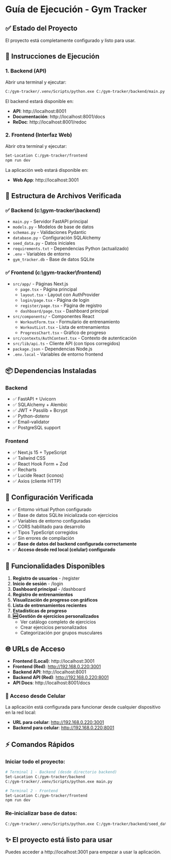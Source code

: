 # Guía de Ejecución - Gym Tracker

## ✅ Estado del Proyecto
El proyecto está completamente configurado y listo para usar.

## 🚀 Instrucciones de Ejecución

### 1. Backend (API)
Abrir una terminal y ejecutar:
```bash
C:/gym-tracker/.venv/Scripts/python.exe C:/gym-tracker/backend/main.py
```

El backend estará disponible en:
- **API**: http://localhost:8001
- **Documentación**: http://localhost:8001/docs
- **ReDoc**: http://localhost:8001/redoc

### 2. Frontend (Interfaz Web)
Abrir otra terminal y ejecutar:
```bash
Set-Location C:/gym-tracker/frontend
npm run dev
```

La aplicación web estará disponible en:
- **Web App**: http://localhost:3001

## 📁 Estructura de Archivos Verificada

### ✅ Backend (c:\gym-tracker\backend\)
- `main.py` - Servidor FastAPI principal
- `models.py` - Modelos de base de datos
- `schemas.py` - Validaciones Pydantic
- `database.py` - Configuración SQLAlchemy
- `seed_data.py` - Datos iniciales
- `requirements.txt` - Dependencias Python (actualizado)
- `.env` - Variables de entorno
- `gym_tracker.db` - Base de datos SQLite

### ✅ Frontend (c:\gym-tracker\frontend\)
- `src/app/` - Páginas Next.js
  - `page.tsx` - Página principal
  - `layout.tsx` - Layout con AuthProvider
  - `login/page.tsx` - Página de login
  - `register/page.tsx` - Página de registro
  - `dashboard/page.tsx` - Dashboard principal
- `src/components/` - Componentes React
  - `WorkoutForm.tsx` - Formulario de entrenamiento
  - `WorkoutList.tsx` - Lista de entrenamientos
  - `ProgressChart.tsx` - Gráfico de progreso
- `src/contexts/AuthContext.tsx` - Contexto de autenticación
- `src/lib/api.ts` - Cliente API (con tipos corregidos)
- `package.json` - Dependencias Node.js
- `.env.local` - Variables de entorno frontend

## 📦 Dependencias Instaladas

### Backend
- ✅ FastAPI + Uvicorn
- ✅ SQLAlchemy + Alembic
- ✅ JWT + Passlib + Bcrypt
- ✅ Python-dotenv
- ✅ Email-validator
- ✅ PostgreSQL support

### Frontend
- ✅ Next.js 15 + TypeScript
- ✅ Tailwind CSS
- ✅ React Hook Form + Zod
- ✅ Recharts
- ✅ Lucide React (iconos)
- ✅ Axios (cliente HTTP)

## 🔧 Configuración Verificada

- ✅ Entorno virtual Python configurado
- ✅ Base de datos SQLite inicializada con ejercicios
- ✅ Variables de entorno configuradas
- ✅ CORS habilitado para desarrollo
- ✅ Tipos TypeScript corregidos
- ✅ Sin errores de compilación
- ✅ **Base de datos del backend configurada correctamente**
- ✅ **Acceso desde red local (celular) configurado**

## 🧪 Funcionalidades Disponibles

1. **Registro de usuarios** - /register
2. **Inicio de sesión** - /login
3. **Dashboard principal** - /dashboard
4. **Registro de entrenamientos**
5. **Visualización de progreso con gráficos**
6. **Lista de entrenamientos recientes**
7. **Estadísticas de progreso**
8. **🆕 Gestión de ejercicios personalizados**
   - Ver catálogo completo de ejercicios
   - Crear ejercicios personalizados
   - Categorización por grupos musculares

## 🌐 URLs de Acceso

- **Frontend (Local)**: http://localhost:3001
- **Frontend (Red)**: http://192.168.0.220:3001
- **Backend API**: http://localhost:8001
- **Backend API (Red)**: http://192.168.0.220:8001
- **API Docs**: http://localhost:8001/docs

### 📱 Acceso desde Celular
La aplicación está configurada para funcionar desde cualquier dispositivo en la red local:
- **URL para celular**: http://192.168.0.220:3001
- **Backend para celular**: http://192.168.0.220:8001

## ⚡ Comandos Rápidos

### Iniciar todo el proyecto:
```bash
# Terminal 1 - Backend (desde directorio backend)
Set-Location C:/gym-tracker/backend
C:/gym-tracker/.venv/Scripts/python.exe main.py

# Terminal 2 - Frontend
Set-Location C:/gym-tracker/frontend
npm run dev
```

### Re-inicializar base de datos:
```bash
C:/gym-tracker/.venv/Scripts/python.exe C:/gym-tracker/backend/seed_data.py
```

## ✨ El proyecto está listo para usar
Puedes acceder a http://localhost:3001 para empezar a usar la aplicación.
